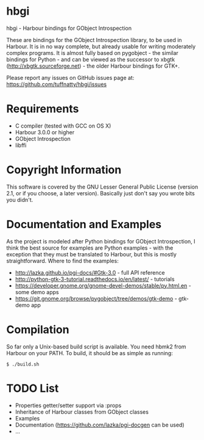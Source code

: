 hbgi
====

hbgi - Harbour bindings for GObject Introspection

These are bindings for the GObject Introspection library, to be used in Harbour. It is in no way complete, but already usable for writing moderately complex programs. It is almost fully based on pygobject - the similar bindings for Python - and can be viewed as the successor to xbgtk (http://xbgtk.sourceforge.net) - the older Harbour bindings for GTK+.

Please report any issues on GitHub issues page at:
  https://github.com/tuffnatty/hbgi/issues
  
Requirements
============

  * C compiler (tested with GCC on OS X)
  * Harbour 3.0.0 or higher
  * GObject Introspection
  * libffi

Copyright Information
=====================
This software is covered by the GNU Lesser General Public License
(version 2.1, or if you choose, a later version).  Basically just don't
say you wrote bits you didn't.

Documentation and Examples
==========================
As the project is modeled after Python bindings for GObject Introspection, I think the best source for examples are Python examples - with the exception that they must be translated to Harbour, but this is mostly straightforward.
Where to find the examples:

  * http://lazka.github.io/pgi-docs/#Gtk-3.0 - full API reference
  * http://python-gtk-3-tutorial.readthedocs.io/en/latest/ - tutorials
  * https://developer.gnome.org/gnome-devel-demos/stable/py.html.en - some demo apps
  * https://git.gnome.org/browse/pygobject/tree/demos/gtk-demo - gtk-demo app

Compilation
===========

So far only a Unix-based build script is available. You need hbmk2 from Harbour on your PATH. To build, it should be as simple as running:

    $ ./build.sh

TODO List
=========
  * Properties getter/setter support via :props
  * Inheritance of Harbour classes from GObject classes
  * Examples
  * Documentation (https://github.com/lazka/pgi-docgen can be used)
  * ...
